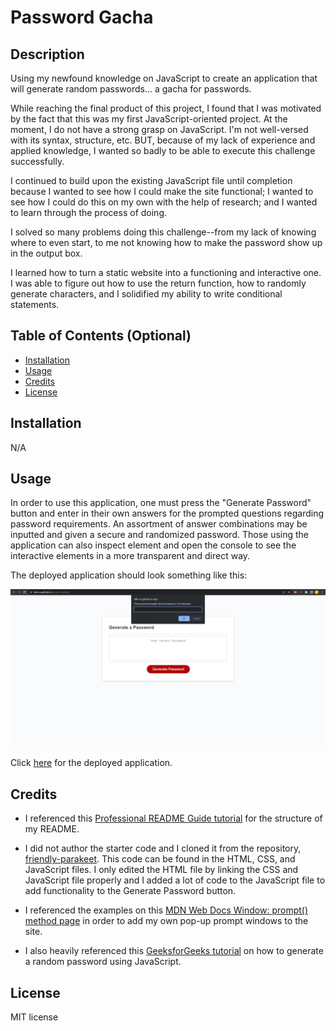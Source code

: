 # Password Gacha

## Description

Using my newfound knowledge on JavaScript to create an application that will generate random passwords... a gacha for passwords.

While reaching the final product of this project, I found that I was motivated by the fact that this was my first JavaScript-oriented project. At the moment, I do not have a strong grasp on JavaScript. I'm not well-versed with its syntax, structure, etc. BUT, because of my lack of experience and applied knowledge, I wanted so badly to be able to execute this challenge successfully.

I continued to build upon the existing JavaScript file until completion because I wanted to see how I could make the site functional; I wanted to see how I could do this on my own with the help of research; and I wanted to learn through the process of doing.

I solved so many problems doing this challenge--from my lack of knowing where to even start, to me not knowing how to make the password show up in the output box.

I learned how to turn a static website into a functioning and interactive one. I was able to figure out how to use the return function, how to randomly generate characters, and I solidified my ability to write conditional statements.

## Table of Contents (Optional)

- [Installation](#installation)
- [Usage](#usage)
- [Credits](#credits)
- [License](#license)

## Installation

N/A

## Usage

In order to use this application, one must press the "Generate Password" button and enter in their own answers for the prompted questions regarding password requirements. An assortment of answer combinations may be inputted and given a secure and randomized password. Those using the application can also inspect element and open the console to see the interactive elements in a more transparent and direct way.

The deployed application should look something like this:

![Screenshot of the application.](/assets/media/screenshot.png)

Click [here](https://niko-vu.github.io/password-gacha/) for the deployed application.

## Credits

* I referenced this [Professional README Guide tutorial](https://coding-boot-camp.github.io/full-stack/github/professional-readme-guide) for the structure of my README.

* I did not author the starter code and I cloned it from the repository, [friendly-parakeet](https://github.com/coding-boot-camp/friendly-parakeet). This code can be found in the HTML, CSS, and JavaScript files. I only edited the HTML file by linking the CSS and JavaScript file properly and I added a lot of code to the JavaScript file to add functionality to the Generate Password button. 

* I referenced the examples on this [MDN Web Docs Window: prompt() method page](https://developer.mozilla.org/en-US/docs/Web/API/Window/prompt) in order to add my own pop-up prompt windows to the site.

* I also heavily referenced this [GeeksforGeeks tutorial](https://www.geeksforgeeks.org/how-to-generate-a-random-password-using-javascript/#) on how to generate a random password using JavaScript.

## License

MIT license
